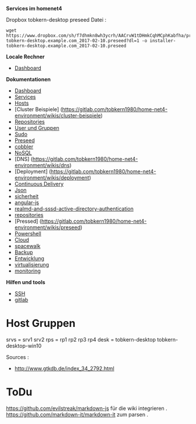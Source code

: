 **Services im homenet4**

Dropbox tobkern-desktop preseed Datei : 
```
wget https://www.dropbox.com/sh/f7dhmkn8wh3ycrh/AACrvW1tDHmkCqhMCphKabfha/preseed/installer-tobkern-desktop.example.com_2017-02-10.preseed?dl=1 -o installer-tobkern-desktop.example.com_2017-02-10.preseed
```

**Locale Rechner**

* [Dashboard](http://192.168.4.14/~tobkern/startmin-master/pages/server.html)


**Dokumentationen**

* [Dashboard](https://gitlab.com/tobkern1980/home-net4-environment/wikis/dashboard)
* [Services](https://gitlab.com/tobkern1980/home-net4-environment/wikis/services)
* [Hosts](https://gitlab.com/tobkern1980/home-net4-environment/wikis/hosts)
* [Cluster Beispiele] (https://gitlab.com/tobkern1980/home-net4-environment/wikis/cluster-beispiele)
* [Repositories](https://gitlab.com/tobkern1980/home-net4-environment/wikis/repositories)
* [User und Gruppen](https://gitlab.com/tobkern1980/home-net4-environment/wikis/user-und-gruppen)
* [Sudo](https://gitlab.com/tobkern1980/home-net4-environment/wikis/sudo)
* [Preseed](https://gitlab.com/tobkern1980/home-net4-environment/wikis/preseed)
* [cobbler](https://gitlab.com/tobkern1980/home-net4-environment/wikis/cobbler)
* [NoSQL](https://gitlab.com/tobkern1980/home-net4-environment/wikis/nosql)
* [DNS] (https://gitlab.com/tobkern1980/home-net4-environment/wikis/dns)
* [Deployment] (https://gitlab.com/tobkern1980/home-net4-environment/wikis/deployment)
* [Continuous Delivery](https://gitlab.com/tobkern1980/home-net4-environment/wikis/continuous-delivery)
* [Json](https://gitlab.com/tobkern1980/home-net4-environment/wikis/json)
* [sicherheit](https://gitlab.com/tobkern1980/home-net4-environment/wikis/sicherheit)
* [angular-js](https://gitlab.com/tobkern1980/home-net4-environment/wikis/angular-js)
* [realmd-and-sssd-active-directory-authentication](https://gitlab.com/tobkern1980/home-net4-environment/wikis/realmd-and-sssd-active-directory-authentication)
* [repositories](https://gitlab.com/tobkern1980/home-net4-environment/wikis/repositories)
* [Pressed] (https://gitlab.com/tobkern1980/home-net4-environment/wikis/preseed)
* [Powershell](https://gitlab.com/tobkern1980/home-net4-environment/wikis/powershell-basic)
* [Cloud](https://gitlab.com/tobkern1980/home-net4-environment/wikis/cloud)
* [spacewalk](https://gitlab.com/tobkern1980/home-net4-environment/wikis/spacewalk)
* [Backup](https://gitlab.com/tobkern1980/home-net4-environment/wikis/backup)
* [Entwicklung](https://gitlab.com/tobkern1980/home-net4-environment/wikis/entwicklung)
* [virtualisierung](https://gitlab.com/tobkern1980/home-net4-environment/wikis/virtualisierung)
* [monitoring](https://gitlab.com/tobkern1980/home-net4-environment/wikis/monitoring)

**Hilfen und tools**
* [SSH](https://gitlab.com/tobkern1980/home-net4-environment/wikis/arbeiten-mit-ssh)
* [gitlab](https://gitlab.com/tobkern1980/home-net4-environment/wikis/arbeiten-mit-gitlab)


Host Gruppen
===========

srvs = srv1 srv2
rps = rp1 rp2 rp3 rp4 
desk = tobkern-desktop tobkern-desktop-win10


Sources :

 *  http://www.gtkdb.de/index_34_2792.html

ToDu
====
https://github.com/evilstreak/markdown-js für die wiki integrieren .
https://github.com/markdown-it/markdown-it zum parsen .

